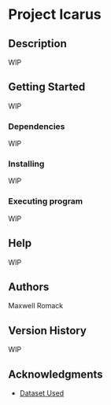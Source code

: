 # Project Icarus

## Description

WIP

## Getting Started

WIP

### Dependencies

WIP

### Installing

WIP

### Executing program

WIP

## Help

WIP

## Authors

Maxwell Romack

## Version History

WIP

## Acknowledgments

* [Dataset Used](https://www.kaggle.com/datasets/thedevastator/higher-education-predictors-of-student-retention)
